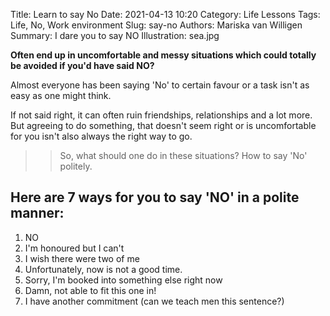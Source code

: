 Title: Learn to say No
Date: 2021-04-13 10:20
Category: Life Lessons
Tags: Life, No, Work environment
Slug: say-no
Authors: Mariska van Willigen
Summary: I dare you to say NO
Illustration: sea.jpg

**Often end up in uncomfortable and messy situations which could totally be avoided if you'd have said NO?**

Almost everyone has been saying 'No' to certain favour or a task isn't as easy as one might think.

If not said right, it can often ruin friendships, relationships and a lot more. But agreeing to do something, that doesn't seem right or is uncomfortable for you isn't also always the right way to go.

>>So, what should one do in these situations? How to say 'No' politely.

## Here are 7 ways for you to say 'NO' in a polite manner:
1. NO
2. I'm honoured but I can't
3. I wish there were two of me
4. Unfortunately, now is not a good time.
5. Sorry, I'm booked into something else right now
6. Damn, not able to fit this one in!
7. I have another commitment (can we teach men this sentence?)